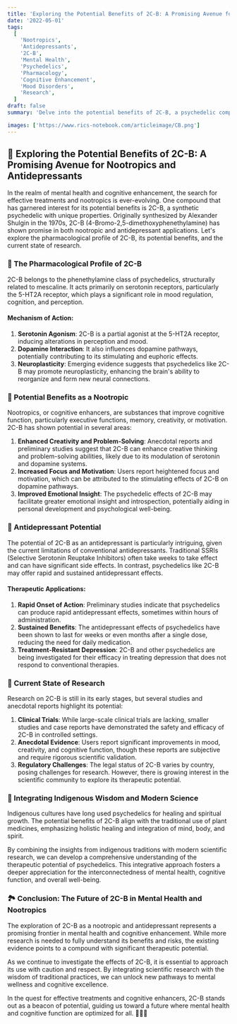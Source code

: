 ```yaml
---
title: 'Exploring the Potential Benefits of 2C-B: A Promising Avenue for Nootropics and Antidepressants 💊✨'
date: '2022-05-01'
tags:
  [
    'Nootropics',
    'Antidepressants',
    '2C-B',
    'Mental Health',
    'Psychedelics',
    'Pharmacology',
    'Cognitive Enhancement',
    'Mood Disorders',
    'Research',
  ]
draft: false
summary: 'Delve into the potential benefits of 2C-B, a psychedelic compound with promising applications in nootropics and antidepressants. Explore its pharmacological properties, therapeutic potential, and the current state of research. 💊🧠🌟'

images: ['https://www.rics-notebook.com/articleimage/CB.png']
---
```


## 💊 Exploring the Potential Benefits of 2C-B: A Promising Avenue for Nootropics and Antidepressants

In the realm of mental health and cognitive enhancement, the search for effective treatments and nootropics is ever-evolving. One compound that has garnered interest for its potential benefits is 2C-B, a synthetic psychedelic with unique properties. Originally synthesized by Alexander Shulgin in the 1970s, 2C-B (4-Bromo-2,5-dimethoxyphenethylamine) has shown promise in both nootropic and antidepressant applications. Let's explore the pharmacological profile of 2C-B, its potential benefits, and the current state of research.

### 📜 The Pharmacological Profile of 2C-B

2C-B belongs to the phenethylamine class of psychedelics, structurally related to mescaline. It acts primarily on serotonin receptors, particularly the 5-HT2A receptor, which plays a significant role in mood regulation, cognition, and perception.

#### **Mechanism of Action**:

1. **Serotonin Agonism**: 2C-B is a partial agonist at the 5-HT2A receptor, inducing alterations in perception and mood.
2. **Dopamine Interaction**: It also influences dopamine pathways, potentially contributing to its stimulating and euphoric effects.
3. **Neuroplasticity**: Emerging evidence suggests that psychedelics like 2C-B may promote neuroplasticity, enhancing the brain's ability to reorganize and form new neural connections.

### 🌟 Potential Benefits as a Nootropic

Nootropics, or cognitive enhancers, are substances that improve cognitive function, particularly executive functions, memory, creativity, or motivation. 2C-B has shown potential in several areas:

1. **Enhanced Creativity and Problem-Solving**: Anecdotal reports and preliminary studies suggest that 2C-B can enhance creative thinking and problem-solving abilities, likely due to its modulation of serotonin and dopamine systems.
2. **Increased Focus and Motivation**: Users report heightened focus and motivation, which can be attributed to the stimulating effects of 2C-B on dopamine pathways.
3. **Improved Emotional Insight**: The psychedelic effects of 2C-B may facilitate greater emotional insight and introspection, potentially aiding in personal development and psychological well-being.

### 🧠 Antidepressant Potential

The potential of 2C-B as an antidepressant is particularly intriguing, given the current limitations of conventional antidepressants. Traditional SSRIs (Selective Serotonin Reuptake Inhibitors) often take weeks to take effect and can have significant side effects. In contrast, psychedelics like 2C-B may offer rapid and sustained antidepressant effects.

#### **Therapeutic Applications**:

1. **Rapid Onset of Action**: Preliminary studies indicate that psychedelics can produce rapid antidepressant effects, sometimes within hours of administration.
2. **Sustained Benefits**: The antidepressant effects of psychedelics have been shown to last for weeks or even months after a single dose, reducing the need for daily medication.
3. **Treatment-Resistant Depression**: 2C-B and other psychedelics are being investigated for their efficacy in treating depression that does not respond to conventional therapies.

### 🔬 Current State of Research

Research on 2C-B is still in its early stages, but several studies and anecdotal reports highlight its potential:

1. **Clinical Trials**: While large-scale clinical trials are lacking, smaller studies and case reports have demonstrated the safety and efficacy of 2C-B in controlled settings.
2. **Anecdotal Evidence**: Users report significant improvements in mood, creativity, and cognitive function, though these reports are subjective and require rigorous scientific validation.
3. **Regulatory Challenges**: The legal status of 2C-B varies by country, posing challenges for research. However, there is growing interest in the scientific community to explore its therapeutic potential.

### 🌿 Integrating Indigenous Wisdom and Modern Science

Indigenous cultures have long used psychedelics for healing and spiritual growth. The potential benefits of 2C-B align with the traditional use of plant medicines, emphasizing holistic healing and integration of mind, body, and spirit.

By combining the insights from indigenous traditions with modern scientific research, we can develop a comprehensive understanding of the therapeutic potential of psychedelics. This integrative approach fosters a deeper appreciation for the interconnectedness of mental health, cognitive function, and overall well-being.

### 🏞️ Conclusion: The Future of 2C-B in Mental Health and Nootropics

The exploration of 2C-B as a nootropic and antidepressant represents a promising frontier in mental health and cognitive enhancement. While more research is needed to fully understand its benefits and risks, the existing evidence points to a compound with significant therapeutic potential.

As we continue to investigate the effects of 2C-B, it is essential to approach its use with caution and respect. By integrating scientific research with the wisdom of traditional practices, we can unlock new pathways to mental wellness and cognitive excellence.

In the quest for effective treatments and cognitive enhancers, 2C-B stands out as a beacon of potential, guiding us toward a future where mental health and cognitive function are optimized for all. 💊🧠🌟
